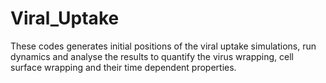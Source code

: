 # Viral_Uptake
These codes generates initial positions of the viral uptake simulations, run dynamics and analyse the results to quantify the virus wrapping, cell surface wrapping and their time dependent properties.
